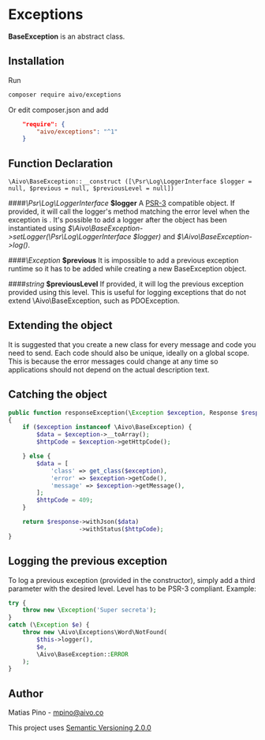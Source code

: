 Exceptions
==========

**BaseException** is an abstract class.

Installation
------------

Run

```bash
composer require aivo/exceptions
```

Or edit composer.json and add

```json
    "require": {
        "aivo/exceptions": "^1"
    }
```


Function Declaration
--------------------
```
\Aivo\BaseException::__construct ([\Psr\Log\LoggerInterface $logger = null, $previous = null, $previousLevel = null])
```

####*\Psr\Log\LoggerInterface* **$logger**
A [PSR-3](https://github.com/php-fig/fig-standards/blob/master/accepted/PSR-3-logger-interface.md) compatible object. If provided, it will call the logger's method matching the error level when the exception is . It's possible to add a logger after the object has been instantiated using *\$\Aivo\BaseException->setLogger(\Psr\Log\LoggerInterface $logger)* and *\$\Aivo\BaseException->log()*.

####*\Exception* **$previous**
It is impossible to add a previous exception runtime so it has to be added while creating a new BaseException object.

####*string* **$previousLevel**
If provided, it will log the previous exception provided using this level. This is useful for logging exceptions that do not extend \Aivo\BaseException, such as PDOException.

Extending the object
--------------------
It is suggested that you create a new class for every message and code you need to send. Each code should also be unique, ideally on a global scope. This is because the error messages could change at any time so applications should not depend on the actual description text.

Catching the object
-------------------

```php
public function responseException(\Exception $exception, Response $response)
{
    if ($exception instanceof \Aivo\BaseException) {
        $data = $exception->__toArray();
        $httpCode = $exception->getHttpCode();

    } else {
        $data = [
            'class' => get_class($exception),
            'error' => $exception->getCode(),
            'message' => $exception->getMessage(),
        ];
        $httpCode = 409;
    }

    return $response->withJson($data)
                    ->withStatus($httpCode);
}
```

Logging the previous exception
------------------------------
To log a previous exception (provided in the constructor), simply add a third parameter with the desired level. Level has to be PSR-3 compliant. Example:

```php
try {
    throw new \Exception('Super secreta');
}
catch (\Exception $e) {
    throw new \Aivo\Exceptions\Word\NotFound(
        $this->logger(),
        $e,
        \Aivo\BaseException::ERROR
    );
}
```


Author
-------
Matias Pino - [mpino@aivo.co](mailto:mpino@aivo.co)


This project uses [Semantic Versioning 2.0.0](http://semver.org/)
